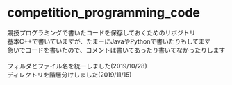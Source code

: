# competition_programming_code

競技プログラミングで書いたコードを保存しておくためのリポジトリ<br>
基本C++で書いていますが、たまーにJavaやPythonで書いたりもしてます<br>
急いでコードを書いたので、コメントは書いてあったり書いてなかったりします<br>
<br>
フォルダとファイル名を統一しました(2019/10/28)
<br>
ディレクトリを階層分けしました(2019/11/15)
